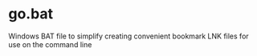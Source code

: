 # go.bat
Windows BAT file to simplify creating convenient bookmark LNK files for use on the command line
